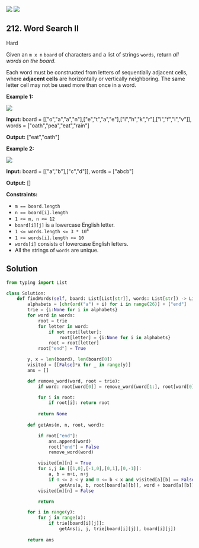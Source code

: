 [![](https://img.shields.io/github/stars/LeetCode-in-Python/LeetCode-in-Python?label=Stars&style=flat-square)](https://github.com/LeetCode-in-Python/LeetCode-in-Python)
[![](https://img.shields.io/github/forks/LeetCode-in-Python/LeetCode-in-Python?label=Fork%20me%20on%20GitHub%20&style=flat-square)](https://github.com/LeetCode-in-Python/LeetCode-in-Python/fork)

## 212\. Word Search II

Hard

Given an `m x n` `board` of characters and a list of strings `words`, return _all words on the board_.

Each word must be constructed from letters of sequentially adjacent cells, where **adjacent cells** are horizontally or vertically neighboring. The same letter cell may not be used more than once in a word.

**Example 1:**

![](https://assets.leetcode.com/uploads/2020/11/07/search1.jpg)

**Input:** board = \[\["o","a","a","n"],["e","t","a","e"],["i","h","k","r"],["i","f","l","v"]], words = ["oath","pea","eat","rain"]

**Output:** ["eat","oath"] 

**Example 2:**

![](https://assets.leetcode.com/uploads/2020/11/07/search2.jpg)

**Input:** board = \[\["a","b"],["c","d"]], words = ["abcb"]

**Output:** [] 

**Constraints:**

*   `m == board.length`
*   `n == board[i].length`
*   `1 <= m, n <= 12`
*   `board[i][j]` is a lowercase English letter.
*   <code>1 <= words.length <= 3 * 10<sup>4</sup></code>
*   `1 <= words[i].length <= 10`
*   `words[i]` consists of lowercase English letters.
*   All the strings of `words` are unique.

## Solution

```python
from typing import List

class Solution:
    def findWords(self, board: List[List[str]], words: List[str]) -> List[str]:
        alphabets = [chr(ord("a") + i) for i in range(26)] + ["end"]
        trie = {i:None for i in alphabets}
        for word in words:
            root = trie
            for letter in word:
                if not root[letter]: 
                    root[letter] = {i:None for i in alphabets}
                root = root[letter]
            root["end"] = True

        y, x = len(board), len(board[0])
        visited = [[False]*x for _ in range(y)]
        ans = []

        def remove_word(word, root = trie):
            if word: root[word[0]] = remove_word(word[1:], root[word[0]])

            for i in root:
                if root[i]: return root
                
            return None
        
        def getAns(m, n, root, word):

            if root["end"]: 
                ans.append(word)
                root["end"] = False
                remove_word(word)

            visited[m][n] = True
            for i,j in [[1,0],[-1,0],[0,1],[0,-1]]:
                a, b = m+i, n+j
                if 0 <= a < y and 0 <= b < x and visited[a][b] == False and root[board[a][b]]:
                    getAns(a, b, root[board[a][b]], word + board[a][b])
            visited[m][n] = False

            return

        for i in range(y):
            for j in range(x):
                if trie[board[i][j]]:
                    getAns(i, j, trie[board[i][j]], board[i][j])
        
        return ans
```